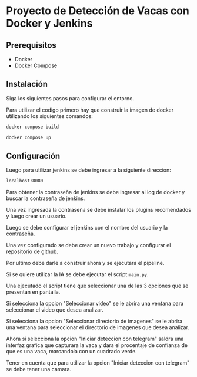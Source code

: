 # Proyecto de Detección de Vacas con Docker y Jenkins

## Prerequisitos
- Docker
- Docker Compose

## Instalación
Siga los siguientes pasos para configurar el entorno.

Para utilizar el codigo primero hay que construir la imagen de docker utilizando los siguientes comandos:

```bash
docker compose build
```

```bash
docker compose up
```

## Configuración

Luego para utilizar jenkins se debe ingresar a la siguiente direccion:

```bash
localhost:8080
```

Para obtener la contraseña de jenkins se debe ingresar al log de docker y buscar la contraseña de jenkins.

Una vez ingresada la contraseña se debe instalar los plugins recomendados y luego crear un usuario.

Luego se debe configurar el jenkins con el nombre del usuario y la contraseña.

Una vez configurado se debe crear un nuevo trabajo y configurar el repositorio de github.

Por ultimo debe darle a construir ahora y se ejecutara el pipeline.

Si se quiere utilizar la IA se debe ejecutar el script `main.py`.

Una ejecutado el script tiene que seleccionar una de las 3 opciones que se presentan en pantalla.

Si selecciona la opcion "Seleccionar video" se le abrira una ventana para seleccionar el video que desea analizar.

Si selecciona la opcion "Seleccionar directorio de imagenes" se le abrira una ventana para seleccionar el directorio de imagenes que desea analizar.

Ahora si selecciona la opcion "Iniciar deteccion con telegram" saldra una interfaz grafica que capturara la vaca y dara el procentaje de confianza de que es una vaca, marcandola con un cuadrado verde.

Tener en cuenta que para utilizar la opcion "Iniciar deteccion con telegram" se debe tener una camara.
